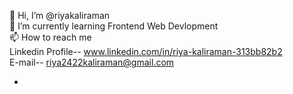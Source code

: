 👋 Hi, I’m @riyakaliraman
<br>
🌱 I’m currently learning Frontend Web Devlopment
<br>
📫 How to reach me
<br>
Linkedin Profile--
www.linkedin.com/in/riya-kaliraman-313bb82b2 <br>
E-mail--
riya2422kaliraman@gmail.com
 
- 

<!---
riyakaliraman/riyakaliraman is a ✨ special ✨ repository because its `README.md` (this file) appears on your GitHub profile.
You can click the Preview link to take a look at your changes.
--->
